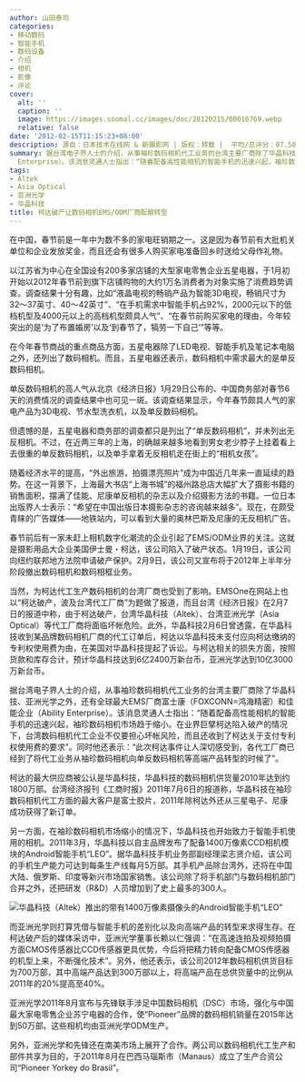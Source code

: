 ```yaml
---
author: 山田泰司
categories:
- 移动数码
- 智能手机
- 数码设备
- 介绍
- 相机
- 影像
- 评论
cover:
  alt: ''
  caption: ''
  image: https://images.soomal.cc/images/doc/20120215/00016769.webp
  relative: false
date: '2012-02-15T11:15:23+08:00'
description: 源自：日本技术在线网 & 新摄影网 | 版权：转载 |  平均/总评分：07.50/30
summary: 据台湾电子界人士的介绍，从事袖珍数码相机代工业务的台湾主要厂商除了华晶科技、亚洲光学之外，还有全球最大EMS厂商富士康（FOXCONN=鸿海精密）和佳能企业（Ability
  Enterprise）。该消息灵通人士指出：“随着配备高性能相机的智能手机的迅速兴起，袖珍数码相机市场趋于缩小。在业界巨擘柯达陷入破产的情况下……
tags:
- Altek
- Asia Optical
- 亚洲光学
- 华晶科技
title: 柯达破产让数码相机EMS/ODM厂商酝酿转型
---
```


在中国，春节前是一年中为数不多的家电旺销期之一。这是因为春节前有大批机关单位和企业发放奖金，而且还会有很多人购买家电准备回乡时送给父母作礼物。

以江苏省为中心在全国设有200多家店铺的大型家电零售企业五星电器，于1月初开始以2012年春节前到旗下店铺购物的大约1万名消费者为对象实施了消费趋势调查。调查结果十分有趣，比如“液晶电视的畅销产品为智能3D电视，畅销尺寸为32～37英寸、40～42英寸”、“在手机需求中智能手机占92%，2000元以下的低档机型及4000元以上的高档机型颇具人气”、“在春节前购买家电的理由，今年较突出的是‘为了布置婚房’以及‘到春节了，犒劳一下自己’”等等。 

在今年春节商战的重点商品方面，五星电器除了LED电视、智能手机及笔记本电脑之外，还列出了数码相机。而且，五星电器还表示，数码相机中需求最大的是单反数码相机。 

单反数码相机的高人气从北京《经济日报》1月29日公布的、中国商务部对春节6天的消费情况的调查结果中也可见一斑。该调查结果显示，今年春节颇具人气的家电产品为3D电视、节水型洗衣机，以及单反数码相机。

但遗憾的是，五星电器和商务部的调查都只是列出了“单反数码相机”，并未列出无反相机。不过，在近两三年的上海，的确越来越多地看到男女老少脖子上挂着看上去很重的单反数码相机，以及单手拿着无反相机走在街上的“相机女孩”。

随着经济水平的提高，“外出旅游，拍摄漂亮照片”成为中国近几年来一直延续的趋势。在这一背景下，上海最大书店“上海书城”的福州路总店大幅扩大了摄影书籍的销售面积，摆满了佳能、尼康单反相机的杂志以及介绍摄影方法的书籍。一位日本出版界人士表示：“希望在中国出版日本摄影杂志的咨询越来越多”。现在，在颇受青睐的广告媒体――地铁站内，可以看到大量的奥林巴斯及尼康的无反相机广告。 

春节前后有一家未赶上相机数字化潮流的企业引起了EMS/ODM业界的关注。这就是摄影用品大企业美国伊士曼・柯达，该公司陷入了破产状态。1月19日，该公司向纽约联邦地方法院申请破产保护。2月9日，该公司又宣布将于2012年上半年分阶段撤出数码相机和数码相框业务。 

当然，为柯达代工生产数码相机的台湾厂商也受到了影响。EMSOne在网站上也以“柯达破产，波及台湾代工厂商”为题做了报道，而且台湾《经济日报》在2月7日的报道中称，由于柯达破产，台湾华晶科技（Altek）、台湾亚洲光学（Asia Optical）等代工厂商将面临坏帐危险。此外，华晶科技2月6日曾透露，在华晶科技收到某品牌数码相机厂商的代工订单后，柯达以华晶科技未支付应向柯达缴纳的专利权使用费为由，在美国对华晶科技提起了诉讼。与柯达相关的损失方面，按照货款和库存合计，预计华晶科技达到6亿2400万新台币，亚洲光学达到10亿3000万新台币。 

据台湾电子界人士的介绍，从事袖珍数码相机代工业务的台湾主要厂商除了华晶科技、亚洲光学之外，还有全球最大EMS厂商富士康（FOXCONN=鸿海精密）和佳能企业（Ability Enterprise）。该消息灵通人士指出：“随着配备高性能相机的智能手机的迅速兴起，袖珍数码相机市场趋于缩小。在业界巨擘柯达陷入破产的情况下，台湾数码相机代工企业不仅要担心坏帐风险，而且还收到了柯达关于支付专利权使用费的要求”。同时他还表示：“此次柯达事件让人深切感受到，各代工厂商已经到了将代工业务从袖珍数码相机向单反数码相机等高端产品转型的时候了”。 

柯达的最大供应商被公认是华晶科技，华晶科技的数码相机供货量2010年达到约1800万部。台湾经济报刊《工商时报》2011年7月6日的报道称，华晶科技在袖珍数码相机代工方面的最大客户是富士胶片，2011年除柯达外还从三星电子、尼康成功获得了新订单。

另一方面，在袖珍数码相机市场缩小的情况下，华晶科技也开始致力于智能手机使用的相机。2011年3月，华晶科技以自主品牌发布了配备1400万像素CCD相机模块的Android智能手机“LEO”。据华晶科技手机业务部副经理梁志贤介绍，该公司的手机生产能力可达到每条生产线每月5万部。其手机产品除台湾外，还将在中国大陆、俄罗斯、印度等新兴市场国家销售。该公司除了将手机部门与数码相机部门合并之外，还把研发（R&D）人员增加到了史上最多的300人。 

![华晶科技（Altek）推出的带有1400万像素摄像头的Android智能手机“LEO”](https://images.soomal.cc/images/doc/20120215/00016769.webp)





而亚洲光学则打算凭借与智能手机的差别化以及向高端产品的转型来求得生存。在柯达破产后的媒体采访中，亚洲光学董事长赖以仁强调：“在高速连拍及视频拍摄方面CMOS传感器比CCD传感器更具优势，今后将把精力转向配备CMOS传感器的机型上来，不断强化技术”。另外，他还表示，该公司2012年数码相机供货目标为700万部，其中高端产品达到300万部以上，将高端产品在总供货量中的比例从2011年的20%提高至40%。 

亚洲光学2011年8月宣布与先锋联手涉足中国数码相机（DSC）市场，强化与中国最大家电零售企业苏宁电器的合作，使“Pioneer”品牌的数码相机销量在2015年达到50万部。这些相机均由亚洲光学ODM生产。 

另外，亚洲光学和先锋还在南美市场上展开了合作。两公司以数码相机代工生产和部件共享为目的，于2011年8月在巴西马瑙斯市（Manaus）成立了生产合资公司“Pioneer Yorkey do Brasil”。